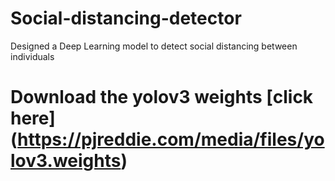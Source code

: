 # Social-distancing-detector
Designed a Deep Learning model to detect social distancing between individuals

# Download the yolov3 weights [click here] (https://pjreddie.com/media/files/yolov3.weights)
